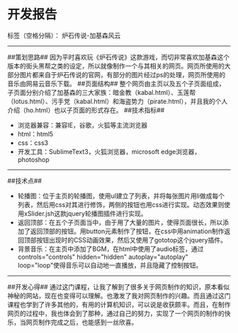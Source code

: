 # 开发报告

标签（空格分隔）： 炉石传说-加基森风云

---
##策划思路##
因为平时喜欢玩《炉石传说》这款游戏，而切非常喜欢加基森这个版本的街头黑帮之类的设定，所以就像制作一个与其相关的网页。网页所使用的大部分图片都来自于炉石传说的官网，有部分的图片经过ps的处理，网页所使用的音乐由网易云音乐下载。
##页面结构##
整个网页由主页以及五个子页面组成，子页面分别介绍了加基森的三大家族：暗金教（kabal.html）、玉莲帮（lotus.html）、污手党（kabal.html）和海盗势力（pirate.html），并且我的个人介绍（ho.html）也以子页面的形式存在。
##技术指标##
* 浏览器兼容：兼容IE，谷歌，火狐等主流浏览器
* html：html5
* css：css3
* 开发工具：SublimeText3，火狐浏览器，microsoft edge浏览器，photoshop

---
##技术点##
* 轮播图：位于主页的轮播图，使用ul建立了列表，并将每张图片用li做成每个列表，然后用css对其进行修饰，两侧的按钮也用css进行实现。动态效果则使用xSlider.jsh这款jquery轮播图插件进行实现。
* 返回顶部：在五个子页面当中，由于用了大量的图片，使得页面很长，所以添加了返回顶部的按钮。用button元素制作了按钮，在css中用animation制作返回顶部按钮出现时的CSS动画效果，然后又使用了gototop这个jquery插件。
* 背景音乐：在主页中添加了BGM，在html中使用了audio标签，通过controls="controls" hidden="hidden" autoplay="autoplay" loop="loop"使得音乐可以自动地一直播放，并且隐藏了控制按钮。

---
##开发心得##
通过这门课程，让我了解到了很多关于网页制作的知识，原本看似神秘的网站，现在也变得可以理解。也激发了我对网页制作的兴趣。而且通过这门课程也学到了许多其他的，有用的计算机知识，可以说是收获颇丰。而且，在制作网页的过程中，我也体会到了那种，通过自己的努力，实现了一个网页的制作的快乐，当网页制作完成之后，也能感到一丝欣喜。
